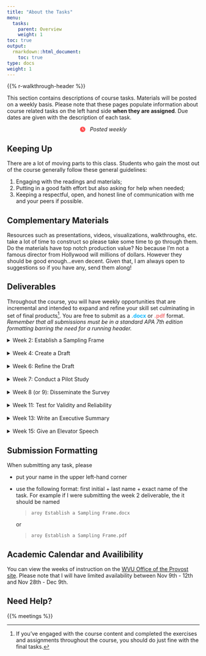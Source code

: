 ```yaml
---
title: "About the Tasks"
menu:
  tasks:
    parent: Overview
    weight: 1
toc: true
output:
  rmarkdown::html_document:
    toc: true
type: docs
weight: 1
---
```


{{% r-walkthrough-header %}}

This section contains descriptions of course tasks. Materials will be posted on a weekly basis. Please note that these pages populate information about course related tasks on the left hand side **when they are assigned**. Due dates are given with the description of each task.

<center>
<svg aria-hidden="true" role="img" viewBox="0 0 512 512" style="height:1em;width:1em;vertical-align:-0.125em;margin-left:auto;margin-right:auto;font-size:inherit;fill:#ff4e50;overflow:visible;position:relative;"><path d="M256 512C114.6 512 0 397.4 0 256C0 114.6 114.6 0 256 0C397.4 0 512 114.6 512 256C512 397.4 397.4 512 256 512zM232 256C232 264 236 271.5 242.7 275.1L338.7 339.1C349.7 347.3 364.6 344.3 371.1 333.3C379.3 322.3 376.3 307.4 365.3 300L280 243.2V120C280 106.7 269.3 96 255.1 96C242.7 96 231.1 106.7 231.1 120L232 256z"/></svg> &nbsp <i>Posted weekly</i>
</center>

## Keeping Up

There are a lot of moving parts to this class. Students who gain the most out of the course generally follow these general guidelines:

1.  Engaging with the readings and materials;
2.  Putting in a good faith effort but also asking for help when needed;
3.  Keeping a respectful, open, and honest line of communication with me and your peers if possible.

## Complementary Materials

Resources such as presentations, videos, visualizations, walkthroughs, etc. take a lot of time to construct so please take some time to go through them. Do the materials have top notch production value? No because I’m not a famous director from Hollywood will millions of dollars. However they should be good enough…even decent. Given that, I am always open to suggestions so if you have any, send them along!

## Deliverables

Throughout the course, you will have weekly opportunities that are incremental and intended to expand and refine your skill set culminating in set of final products[^1]. You are free to submit as a <span style="color:#12b8ff;font-weight: bold;">.docx</span> or <span style="color:#f47a7b;font-weight: bold;">.pdf</span> format. *Remember that all submissions must be in a standard APA 7th edition formatting barring the need for a running header.*

<div id="anchorwk2">

<details>
<summary>
Week 2: Establish a Sampling Frame
</summary>
<br>
<p>
Construct a one to three paragraph case for a population (and its corresponding size) that needs to be surveyed, an estimate of the sample size, why it needs to be studied, and what type of data should be collected. Furthermore include at least one evaluation and/or research question and intended analyses.
<br>
<br>
<i>Note: A population does not necessarily refer to people.</i>
</p>
</details>

</div>

<br>

<div id="anchorwk4">

<details>
<summary>
Week 4: Create a Draft
</summary>
<br>
<p>
Create a draft of your instrument in both skeleton and digital forms. Include both direct and indirect measures for each item.
<br>
<br>
<i>Note: If the instrument is housed elsewhere (e.g. Qualtrics), then simply provide a link and ensure that access is granted to me.</i>
</p>
</details>

</div>

<br>

<div id="anchorwk6">

<details>
<summary>
Week 6: Refine the Draft
</summary>
<br>
<p>
Based on feedback, amend both the instrument and skeleton and resubmit for further assessment. Explicitly detail what changes were made using a matrix. Please reach out for additional help as needed.
</p>
</details>

</div>

<br>

<div id="anchorwk8">

<details>
<summary>
Week 7: Conduct a Pilot Study
</summary>
<br>
<p>
Execute at least two pilot studies. Update both the instrument and skeleton and resubmit for further assessment. Furthermore submit a two to three paragraph synopsis describing those who assessed the instrument and summarize their contributions. Then provide your approach to accepting or declining their feedback, including those that may have conflicted.
<br>
<br>
<i>Note: You should not explicitly identify those who helped, rather describe their credentials and the characteristics that make each individual helpful as a reviewer.</i>
</p>
</details>

</div>

<br>

<div id="anchorwk8">

<details>
<summary>
Week 8 (or 9): Disseminate the Survey
</summary>
<br>
<p>
Administer the instrument on a standard two-week cycle unless other arrangements have been made.
</p>
</details>

</div>

<br>

<div id="anchorwk11">

<details>
<summary>
Week 11: Test for Validity and Reliability
</summary>
<br>
<p>
Use the collected data to conduct an EFA, CFA, or PCA to assess instrument validity and reliability. Submit a one paragraph descriptive summary of the findings and Rmarkdown file.
</p>
</details>

</div>

<br>

<div id="anchorwk13">

<details>
<summary>
Week 13: Write an Executive Summary
</summary>
<br>
<p>
Create a one to three page summary describing the research or evaluation question(s), sampling frame, design, methodology, analysis, and findings. Include at least two data visualizations within the body.
</p>
</details>

</div>

<br>

<div id="anchorwk15">

<details>
<summary>
Week 15: Give an Elevator Speech
</summary>
<br>
<p>
After reviewing feedback, create a short one minute summary describing the research or evaluation question(s), sampling frame, design, methodology, analysis, and findings. Additionally provide a brief discussion of what you would do differently if given the chance.
</p>
</details>

</div>

## Submission Formatting

When submitting any task, please

-   put your name in the upper left-hand corner

-   use the following format: first initial + last name + exact name of the task. For example if I were submitting the week 2 deliverable, the it should be named

    > `aroy Establish a Sampling Frame.docx`

    or

    > `aroy Establish a Sampling Frame.pdf`

## Academic Calendar and Availibility

You can view the weeks of instruction on the [WVU Office of the Provost site](https://provost.wvu.edu/academic-calendar/weeks-of-instruction). Please note that I will have limited availability between Nov 9th - 12th and Nov 28th - Dec 9th.

## Need Help?

{{% meetings %}}

[^1]: If you’ve engaged with the course content and completed the exercises and assignments throughout the course, you should do just fine with the final tasks.
